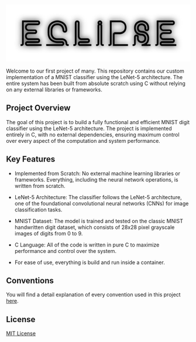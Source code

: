 <div align="center">
  <img src="logo/eclipse.png">
</div>

Welcome to our first project of many. This repository contains our custom implementation of a MNIST classifier using the LeNet-5 architecture. The entire system has been built from absolute scratch using C without relying on any external libraries or frameworks.

## Project Overview

The goal of this project is to build a fully functional and efficient MNIST digit classifier using the LeNet-5 architecture. The project is implemented entirely in C, with no external dependencies, ensuring maximum control over every aspect of the computation and system performance.

## Key Features

- Implemented from Scratch: No external machine learning libraries or frameworks. Everything, including the neural network operations, is written from scratch.

- LeNet-5 Architecture: The classifier follows the LeNet-5 architecture, one of the foundational convolutional neural networks (CNNs) for image classification tasks.

- MNIST Dataset: The model is trained and tested on the classic MNIST handwritten digit dataset, which consists of 28x28 pixel grayscale images of digits from 0 to 9.

- C Language: All of the code is written in pure C to maximize performance and control over the system.

- For ease of use, everything is build and run inside a container.

## Conventions

You will find a detail explanation of every convention used in this project [here](docs/CONVENTIONS.md).

## License

[MIT License](LICENSE)